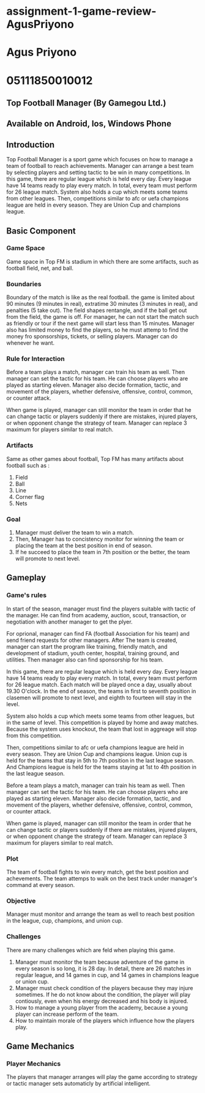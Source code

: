 # assignment-1-game-review-AgusPriyono
# Agus Priyono
# 05111850010012
## Top Football Manager (By Gamegou Ltd.)
## Available on Android, Ios, Windows Phone

## Introduction

Top Football Manager is a sport game which focuses on how to manage a team of football to reach achievements. Manager can arrange a best team by selecting players and setting tactic to be win in many competitions. In this game, there are regular league which is held every day. Every league have 14 teams ready to play every match. In total, every team must perform for 26 league match. System also holds a cup which meets some teams from other leagues. Then, competitions similar to afc or uefa champions league are held in every season. They are Union Cup and champions league.


## Basic Component

### Game Space

Game space in Top FM is stadium in which there are some artifacts, such as football field, net, and ball.

### Boundaries

Boundary of the match is like as the real football. the game is limited about 90 minutes (9 minutes in real), extratime 30 minutes (3 minutes in real), and penalties (5 take out). The field shapes rentangle, and if the ball get out from the field, the game is off. 
For manager, he can not start the match such as friendly or tour if the next game will start less than 15 minutes. Manager also has limited money to find the players, so he must attemp to find the money fro sponsorships, tickets, or selling players. Manager can do whenever he want.

### Rule for Interaction

Before a team plays a match, manager can train his team as well. Then manager can set the tactic for his team. He can choose players who are played as starting eleven. Manager also decide formation, tactic, and movement of the players, whether defensive, offensive, control, common, or counter attack. 

When game is played, manager can still monitor the team in order that he can change tactic or players suddenly if there are mistakes, injured players, or when opponent change the strategy of team. Manager can replace 3 maximum for players similar to real match. 

### Artifacts
Same as other games about football, Top FM has many artifacts about football such as : 
1. Field 
2. Ball
3. Line
4. Corner flag
5. Nets

### Goal

1. Manager must deliver the team to win a match.
2. Then, Manager has to concistency monitor for winning the team or placing the team at the best position in end of season. 
3. If he succeed to place the team in 7th position or the better, the team will promote to next level.

## Gameplay

### Game's rules

In start of the season, manager must find the players suitable with tactic of the manager. He can find from academy, auction, scout, transaction, or negotiation with another manager to get the plyer.

For oprional, manager can find FA (football Association for his team) and send friend requests for other managers.
After The team is created, manager can start the program like training, friendly match, and development of stadium, youth center, hospital, training ground, and utilities. Then manager also can find sponsorship for his team.

In this game, there are regular league which is held every day. Every league have 14 teams ready to play every match. In total, every team must perform for 26 league match. Each match will be played once a day, usually about 19.30 O'clock. In the end of season, the teams in first to seventh position in clasemen will promote to next level, and eighth to fourteen will stay in the level. 

System also holds a cup which meets some teams from other leagues, but in the same of level. This competition is played by home and away matches. Because the system uses knockout, the team that lost in aggreage will stop from this competition. 

Then, competitions similar to afc or uefa champions league are held in every season. They are Union Cup and champions league. Union cup is held for the teams that stay in 5th to 7th position in the last league season. And Champions league is held for the teams staying at 1st to 4th position in the last league season.

Before a team plays a match, manager can train his team as well. Then manager can set the tactic for his team. He can choose players who are played as starting eleven. Manager also decide formation, tactic, and movement of the players, whether defensive, offensive, control, common, or counter attack. 

When game is played, manager can still monitor the team in order that he can change tactic or players suddenly if there are mistakes, injured players, or when opponent change the strategy of team. Manager can replace 3 maximum for players similar to real match. 

### Plot	

The team of football fights to win every match, get the best position and achevements. The team attemps to walk on the best track under manager's command at every season. 

### Objective

Manager must monitor and arrange the team as well to reach best position in the league, cup, champions, and union cup.

### Challenges

There are many challenges which are feld when playing this game. 
1. Manager must monitor the team because adventure of the game in every season is so long, it is 28 day. In detail, there are 26 matches in regular league, and 14 games in cup, and 14 games in champions league or union cup.
2. Manager must check condition of the players because they may injure sometimes. If he do not know about the condition, the player will play contiously, even when his energy decreased and his body is injured.
3. How to manage a young player from the academy, because a young player can increase perform of the team.
3. How to maintain morale of the players which influence how the players play.    

## Game Mechanics

### Player Mechanics
The players that manager arranges will play the game according to strategy or tactic manager sets automaticly by artificial intelligent.
